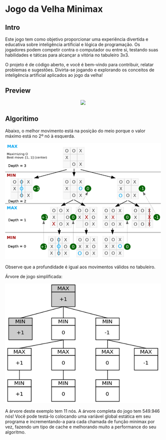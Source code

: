 # Jogo da Velha Minimax

## Intro
Este jogo tem como objetivo proporcionar uma experiência divertida e educativa sobre inteligência artificial e lógica de programação. Os jogadores podem competir contra o computador ou entre si, testando suas habilidades e táticas para alcançar a vitória no tabuleiro 3x3.

O projeto é de código aberto, e você é bem-vindo para contribuir, relatar problemas e sugestões. Divirta-se jogando e explorando os conceitos de inteligência artificial aplicados ao jogo da velha!

## Preview
<p align="center">
	<img src="preview/jogando.gif"></img>
</p>

## Algoritimo
Abaixo, o melhor movimento está na posição do meio porque o valor máximo está no 2º nó à esquerda.
<p align="center">
	<img src="preview/tic-tac-toe-minimax-game-tree.png"></img>
</p>

Observe que a profundidade é igual aos movimentos válidos no tabuleiro.

Árvore de jogo simplificada:
<p align="center">
	<img src="preview/simplified-g-tree.png"></img>
</p>

A árvore deste exemplo tem 11 nós. A árvore completa do jogo tem 549.946 nós! Você pode testá-lo colocando uma variável global estática em seu programa e incrementando-a para cada chamada de função minimax por vez, fazendo um tipo de cache e melhorando muito a performance do seu algoritmo.

